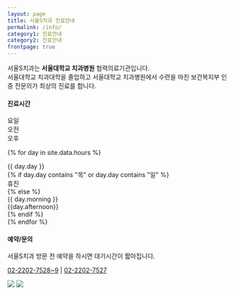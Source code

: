 ```yaml
---
layout: page
title: 서울S치과 진료안내
permalink: /info/
category1: 진료안내
category2: 진료안내
frontpage: true
---
```

<p>서울S치과는 <b>서울대학교 치과병원</b> 협력의료기관입니다.<BR>
서울대학교 치과대학을 졸업하고 서울대학교 치과병원에서 수련을 마친 보건복지부 인증 전문의가 최상의 진료를 합니다.</p>
<h4>진료시간</h4>
<div class="row hours">
<div class="col-12">
<div class="row header {% cycle 'rowColor1', 'rowColor2' %}">
  <div class="col-2">요일</div>
  <div class="col-5">오전</div>
  <div class="col-5">오후</div>
</div>

{% for day in site.data.hours %}
<div class="row {% cycle 'rowColor1', 'rowColor2' %}">

  <div class="col-2">{{ day.day }}</div>
  {% if day.day contains "목" or day.day contains "일" %}
  <div class="col-10">휴진</div>
  {% else %}
  <div class="col-5 morning">{{ day.morning }}</div>
  <div class="col-5 afternoon">{{day.afternoon}}</div>
  {% endif %}

</div>
{% endfor %}

</div></div>

<p></p>

<h4>예약/문의</h4>

<p>서울S치과 방문 전 예약을 하시면 대기시간이 짧아집니다.</p>
<p><i style="width: 1.5em;" class="fa fa-phone"></i><a href="tel:+82222027528">02-2202-7528</a><a href="tel:+82222027529">~9</a> | <i style="width: 1.5em;" class="fa fa-fax"></i><a href="tel:+82222027527">02-2202-7527</a></p>

<img src="http://www.sorthodontic.com/image/m1_s3_img1.gif">
<img src="http://www.sorthodontic.com/image/m1_s3_img2.gif">
